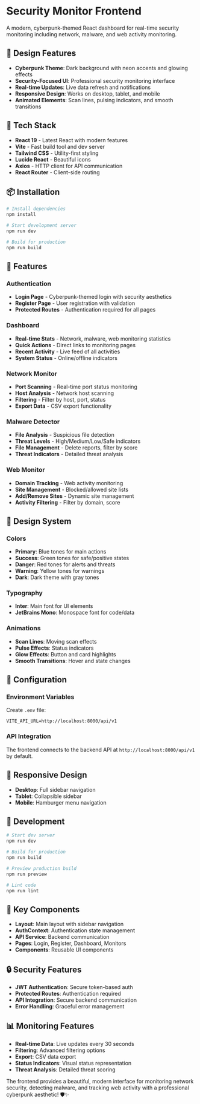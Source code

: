 # Security Monitor Frontend

A modern, cyberpunk-themed React dashboard for real-time security monitoring including network, malware, and web activity monitoring.

## 🎨 Design Features

- **Cyberpunk Theme**: Dark background with neon accents and glowing effects
- **Security-Focused UI**: Professional security monitoring interface
- **Real-time Updates**: Live data refresh and notifications
- **Responsive Design**: Works on desktop, tablet, and mobile
- **Animated Elements**: Scan lines, pulsing indicators, and smooth transitions

## 🚀 Tech Stack

- **React 19** - Latest React with modern features
- **Vite** - Fast build tool and dev server
- **Tailwind CSS** - Utility-first styling
- **Lucide React** - Beautiful icons
- **Axios** - HTTP client for API communication
- **React Router** - Client-side routing

## 📦 Installation

```bash
# Install dependencies
npm install

# Start development server
npm run dev

# Build for production
npm run build
```

## 🎯 Features

### Authentication
- **Login Page** - Cyberpunk-themed login with security aesthetics
- **Register Page** - User registration with validation
- **Protected Routes** - Authentication required for all pages

### Dashboard
- **Real-time Stats** - Network, malware, web monitoring statistics
- **Quick Actions** - Direct links to monitoring pages
- **Recent Activity** - Live feed of all activities
- **System Status** - Online/offline indicators

### Network Monitor
- **Port Scanning** - Real-time port status monitoring
- **Host Analysis** - Network host scanning
- **Filtering** - Filter by host, port, status
- **Export Data** - CSV export functionality

### Malware Detector
- **File Analysis** - Suspicious file detection
- **Threat Levels** - High/Medium/Low/Safe indicators
- **File Management** - Delete reports, filter by score
- **Threat Indicators** - Detailed threat analysis

### Web Monitor
- **Domain Tracking** - Web activity monitoring
- **Site Management** - Blocked/allowed site lists
- **Add/Remove Sites** - Dynamic site management
- **Activity Filtering** - Filter by domain, score

## 🎨 Design System

### Colors
- **Primary**: Blue tones for main actions
- **Success**: Green tones for safe/positive states
- **Danger**: Red tones for alerts and threats
- **Warning**: Yellow tones for warnings
- **Dark**: Dark theme with gray tones

### Typography
- **Inter**: Main font for UI elements
- **JetBrains Mono**: Monospace font for code/data

### Animations
- **Scan Lines**: Moving scan effects
- **Pulse Effects**: Status indicators
- **Glow Effects**: Button and card highlights
- **Smooth Transitions**: Hover and state changes

## 🔧 Configuration

### Environment Variables
Create `.env` file:
```env
VITE_API_URL=http://localhost:8000/api/v1
```

### API Integration
The frontend connects to the backend API at `http://localhost:8000/api/v1` by default.

## 📱 Responsive Design

- **Desktop**: Full sidebar navigation
- **Tablet**: Collapsible sidebar
- **Mobile**: Hamburger menu navigation

## 🚀 Development

```bash
# Start dev server
npm run dev

# Build for production
npm run build

# Preview production build
npm run preview

# Lint code
npm run lint
```

## 🎯 Key Components

- **Layout**: Main layout with sidebar navigation
- **AuthContext**: Authentication state management
- **API Service**: Backend communication
- **Pages**: Login, Register, Dashboard, Monitors
- **Components**: Reusable UI components

## 🔒 Security Features

- **JWT Authentication**: Secure token-based auth
- **Protected Routes**: Authentication required
- **API Integration**: Secure backend communication
- **Error Handling**: Graceful error management

## 📊 Monitoring Features

- **Real-time Data**: Live updates every 30 seconds
- **Filtering**: Advanced filtering options
- **Export**: CSV data export
- **Status Indicators**: Visual status representation
- **Threat Analysis**: Detailed threat scoring

The frontend provides a beautiful, modern interface for monitoring network security, detecting malware, and tracking web activity with a professional cyberpunk aesthetic! 🛡️✨